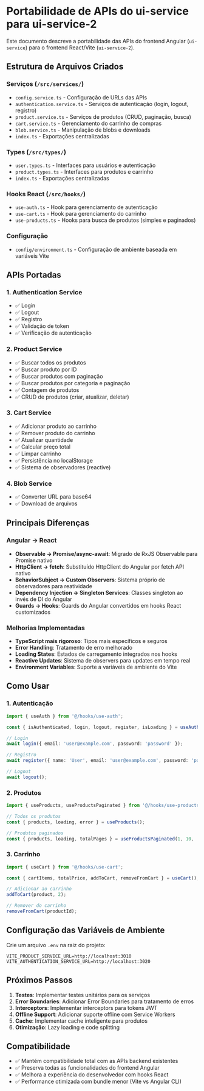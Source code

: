# Portabilidade de APIs do ui-service para ui-service-2

Este documento descreve a portabilidade das APIs do frontend Angular (`ui-service`) para o frontend React/Vite (`ui-service-2`).

## Estrutura de Arquivos Criados

### Serviços (`/src/services/`)
- `config.service.ts` - Configuração de URLs das APIs
- `authentication.service.ts` - Serviços de autenticação (login, logout, registro)
- `product.service.ts` - Serviços de produtos (CRUD, paginação, busca)
- `cart.service.ts` - Gerenciamento do carrinho de compras
- `blob.service.ts` - Manipulação de blobs e downloads
- `index.ts` - Exportações centralizadas

### Types (`/src/types/`)
- `user.types.ts` - Interfaces para usuários e autenticação
- `product.types.ts` - Interfaces para produtos e carrinho
- `index.ts` - Exportações centralizadas

### Hooks React (`/src/hooks/`)
- `use-auth.ts` - Hook para gerenciamento de autenticação
- `use-cart.ts` - Hook para gerenciamento do carrinho
- `use-products.ts` - Hooks para busca de produtos (simples e paginados)

### Configuração
- `config/environment.ts` - Configuração de ambiente baseada em variáveis Vite

## APIs Portadas

### 1. Authentication Service
- ✅ Login
- ✅ Logout  
- ✅ Registro
- ✅ Validação de token
- ✅ Verificação de autenticação

### 2. Product Service
- ✅ Buscar todos os produtos
- ✅ Buscar produto por ID
- ✅ Buscar produtos com paginação
- ✅ Buscar produtos por categoria e paginação
- ✅ Contagem de produtos
- ✅ CRUD de produtos (criar, atualizar, deletar)

### 3. Cart Service
- ✅ Adicionar produto ao carrinho
- ✅ Remover produto do carrinho
- ✅ Atualizar quantidade
- ✅ Calcular preço total
- ✅ Limpar carrinho
- ✅ Persistência no localStorage
- ✅ Sistema de observadores (reactive)

### 4. Blob Service
- ✅ Converter URL para base64
- ✅ Download de arquivos

## Principais Diferenças

### Angular → React
- **Observable → Promise/async-await**: Migrado de RxJS Observable para Promise nativo
- **HttpClient → fetch**: Substituído HttpClient do Angular por fetch API nativo
- **BehaviorSubject → Custom Observers**: Sistema próprio de observadores para reatividade
- **Dependency Injection → Singleton Services**: Classes singleton ao invés de DI do Angular
- **Guards → Hooks**: Guards do Angular convertidos em hooks React customizados

### Melhorias Implementadas
- **TypeScript mais rigoroso**: Tipos mais específicos e seguros
- **Error Handling**: Tratamento de erro melhorado
- **Loading States**: Estados de carregamento integrados nos hooks
- **Reactive Updates**: Sistema de observers para updates em tempo real
- **Environment Variables**: Suporte a variáveis de ambiente do Vite

## Como Usar

### 1. Autenticação
```typescript
import { useAuth } from '@/hooks/use-auth';

const { isAuthenticated, login, logout, register, isLoading } = useAuth();

// Login
await login({ email: 'user@example.com', password: 'password' });

// Registro
await register({ name: 'User', email: 'user@example.com', password: 'password' });

// Logout
await logout();
```

### 2. Produtos
```typescript
import { useProducts, useProductsPaginated } from '@/hooks/use-products';

// Todos os produtos
const { products, loading, error } = useProducts();

// Produtos paginados
const { products, loading, totalPages } = useProductsPaginated(1, 10, 'dogs');
```

### 3. Carrinho
```typescript
import { useCart } from '@/hooks/use-cart';

const { cartItems, totalPrice, addToCart, removeFromCart } = useCart();

// Adicionar ao carrinho
addToCart(product, 2);

// Remover do carrinho
removeFromCart(productId);
```

## Configuração das Variáveis de Ambiente

Crie um arquivo `.env` na raiz do projeto:

```env
VITE_PRODUCT_SERVICE_URL=http://localhost:3010
VITE_AUTHENTICATION_SERVICE_URL=http://localhost:3020
```

## Próximos Passos

1. **Testes**: Implementar testes unitários para os serviços
2. **Error Boundaries**: Adicionar Error Boundaries para tratamento de erros
3. **Interceptors**: Implementar interceptors para tokens JWT
4. **Offline Support**: Adicionar suporte offline com Service Workers
5. **Cache**: Implementar cache inteligente para produtos
6. **Otimização**: Lazy loading e code splitting

## Compatibilidade

- ✅ Mantém compatibilidade total com as APIs backend existentes
- ✅ Preserva todas as funcionalidades do frontend Angular
- ✅ Melhora a experiência do desenvolvedor com hooks React
- ✅ Performance otimizada com bundle menor (Vite vs Angular CLI)

